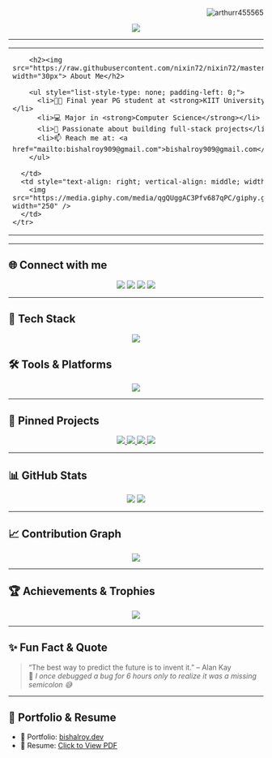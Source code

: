 <!-- Profile views at top-right -->
<p align="right">
  <img src="https://komarev.com/ghpvc/?username=arthurr455565&label=Profile%20views&color=ff69b4&style=flat-square" alt="arthurr455565" />
</p>

<!-- Typing animation centered -->
<p align="center">
  <img src="https://readme-typing-svg.herokuapp.com?font=Architects+Daughter&size=30&duration=4000&color=FF6F91&center=true&vCenter=true&multiline=true&lines=Hey!+I'm+Bishal+Roy+%F0%9F%92%96;Welcome+to+my+GitHub+profile!;Feel+free+to+explore+my+work+%F0%9F%91%80" />
</p>



---

<!-- About Me with right-aligned image -->
<div align="center">
  <table style="border: none; width: 100%; text-align: left;">
    <tr>
      <td style="padding-right: 20px; vertical-align: middle; width: 60%;">

        <h2><img src="https://raw.githubusercontent.com/nixin72/nixin72/master/wave.gif" width="30px"> About Me</h2>

        <ul style="list-style-type: none; padding-left: 0;">
          <li>👨‍🎓 Final year PG student at <strong>KIIT University</strong></li>
          <li>💻 Major in <strong>Computer Science</strong></li>
          <li>🧠 Passionate about building full-stack projects</li>
          <li>📫 Reach me at: <a href="mailto:bishalroy909@gmail.com">bishalroy909@gmail.com</a></li>
        </ul>

      </td>
      <td style="text-align: right; vertical-align: middle; width: 40%;">
        <img src="https://media.giphy.com/media/qgQUggAC3Pfv687qPC/giphy.gif" width="250" />
      </td>
    </tr>
  </table>
</div>



---

## 🌐 Connect with me

<p align="center">
  <a href="mailto:bishalroy909@gmail.com"><img src="https://img.shields.io/badge/Gmail-D14836?style=for-the-badge&logo=gmail&logoColor=white"/></a>
  <a href="https://www.linkedin.com/in/bishal-roy-458268255/"><img src="https://img.shields.io/badge/LinkedIn-0077B5?style=for-the-badge&logo=linkedin&logoColor=white"/></a>
  <a href="https://dev.to/YOUR_DEVTO_USERNAME"><img src="https://img.shields.io/badge/dev.to-0A0A0A?style=for-the-badge&logo=devdotto&logoColor=white"/></a>
  <a href="https://twitter.com/YOUR_TWITTER"><img src="https://img.shields.io/badge/Twitter-1DA1F2?style=for-the-badge&logo=twitter&logoColor=white"/></a>
</p>

---

## 🚀 Tech Stack

<p align="center">
  <img src="https://skillicons.dev/icons?i=java,python,cpp,c,js,ts,react,html,css,nodejs,mysql,mongodb&theme=light" />
</p>

## 🛠️ Tools & Platforms

<p align="center">
  <img src="https://skillicons.dev/icons?i=vscode,figma,linux,git,github,firebase,androidstudio&theme=light" />
</p>

---

## 📌 Pinned Projects

<div align="center">
  <a href="https://github.com/arthurr455565/CP">
    <img src="https://github-readme-stats.vercel.app/api/pin/?username=arthurr455565&repo=CP&theme=radical&hide_border=true" />
  </a>
  <a href="https://github.com/arthurr455565/DSA">
    <img src="https://github-readme-stats.vercel.app/api/pin/?username=arthurr455565&repo=DSA&theme=radical&hide_border=true" />
  </a>
  <a href="https://github.com/arthurr455565/Leetcode">
    <img src="https://github-readme-stats.vercel.app/api/pin/?username=arthurr455565&repo=Leetcode&theme=radical&hide_border=true" />
  </a>
  <a href="https://github.com/arthurr455565/Spring-Boot">
    <img src="https://github-readme-stats.vercel.app/api/pin/?username=arthurr455565&repo=Spring-Boot&theme=radical&hide_border=true" />
  </a>
</div>

---

## 📊 GitHub Stats

<p align="center">
  <img src="https://github-readme-stats.vercel.app/api?username=arthurr455565&show_icons=true&theme=tokyonight&hide_border=true&include_all_commits=true&count_private=true" />
  <img src="https://github-readme-streak-stats.herokuapp.com/?user=arthurr455565&theme=tokyonight&hide_border=true" />
</p>

---

## 📈 Contribution Graph

<p align="center">
  <img src="https://github-readme-activity-graph.vercel.app/graph?username=arthurr455565&theme=tokyo-night&hide_border=true" />
</p>

---

## 🏆 Achievements & Trophies

<p align="center">
  <img src="https://github-profile-trophy.vercel.app/?username=arthurr455565&theme=gruvbox&no-frame=true&margin-w=10&column=8" />
</p>

---

## ✨ Fun Fact & Quote

> “The best way to predict the future is to invent it.” – Alan Kay  
> 🎯 *I once debugged a bug for 6 hours only to realize it was a missing semicolon 😅*

---

## 🧾 Portfolio & Resume

- 🔗 Portfolio: [bishalroy.dev](https://bishalroy.dev) <!-- Replace with your real link -->
- 📄 Resume: [Click to View PDF](https://github.com/arthurr455565/resume/raw/main/Bishal_Roy_Resume.pdf)
